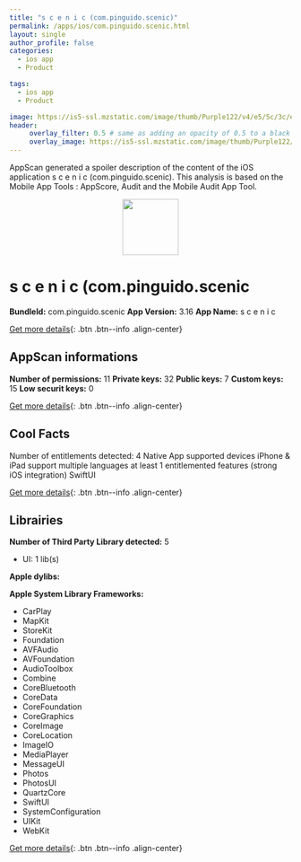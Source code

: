 ```yaml
---
title: "s c e n i c (com.pinguido.scenic)"
permalink: /apps/ios/com.pinguido.scenic.html
layout: single
author_profile: false
categories: 
  - ios app 
  - Product 

tags: 
  - ios app 
  - Product 

image: https://is5-ssl.mzstatic.com/image/thumb/Purple122/v4/e5/5c/3c/e55c3c4a-96d7-3a44-4b0c-ad94619ddd90/AppIcon-0-1x_U007emarketing-0-0-0-7-0-0-0-85-220.png/512x512bb.jpg
header: 
     overlay_filter: 0.5 # same as adding an opacity of 0.5 to a black background
     overlay_image: https://is5-ssl.mzstatic.com/image/thumb/Purple122/v4/e5/5c/3c/e55c3c4a-96d7-3a44-4b0c-ad94619ddd90/AppIcon-0-1x_U007emarketing-0-0-0-7-0-0-0-85-220.png/512x512bb.jpg
---
```

AppScan generated a spoiler description of the content of the iOS application s c e n i c (com.pinguido.scenic). This analysis is based on the Mobile App Tools : AppScore, Audit and the Mobile Audit App Tool.

  
  
<div style="text-align: center;"><img src="https://is5-ssl.mzstatic.com/image/thumb/Purple122/v4/e5/5c/3c/e55c3c4a-96d7-3a44-4b0c-ad94619ddd90/AppIcon-0-1x_U007emarketing-0-0-0-7-0-0-0-85-220.png/512x512bb.jpg" width="100" height="100"></div>  
  
# s c e n i c (com.pinguido.scenic

**BundleId:** com.pinguido.scenic
**App Version:** 3.16
**App Name:** s c e n i c


[Get more details](/pricing.html){: .btn .btn--info .align-center}  
  
## AppScan informations 

**Number of permissions:** 11
**Private keys:** 32
**Public keys:** 7
**Custom keys:** 15
**Low securit keys:** 0
  
[Get more details](/pricing.html){: .btn .btn--info .align-center}

## Cool Facts

Number of entitlements detected: 4
Native App
supported devices iPhone & iPad
support multiple languages
at least 1 entitlemented features (strong iOS integration)
SwiftUI
  
[Get more details](/pricing.html){: .btn .btn--info .align-center}

## Librairies 
**Number of Third Party Library detected:** 5
- UI: 1 lib(s)

**Apple dylibs:**


**Apple System Library Frameworks:**
- CarPlay
- MapKit
- StoreKit
- Foundation
- AVFAudio
- AVFoundation
- AudioToolbox
- Combine
- CoreBluetooth
- CoreData
- CoreFoundation
- CoreGraphics
- CoreImage
- CoreLocation
- ImageIO
- MediaPlayer
- MessageUI
- Photos
- PhotosUI
- QuartzCore
- SwiftUI
- SystemConfiguration
- UIKit
- WebKit


  
[Get more details](/pricing.html){: .btn .btn--info .align-center}

